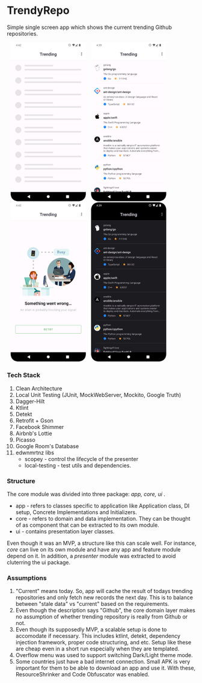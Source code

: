 # TrendyRepo
Simple single screen app which shows the current trending Github repositories.

<p float="left">
    <img style="margin-left:10px;" src="screenshots/shimmer.png" width = "200"/>
    <img style="margin-left:10px;" src="screenshots/home-light.png" width = "200"/>
    <img style="margin-left:10px;" src="screenshots/error.png" width = "200"/>
    <img style="margin-left:10px;" src="screenshots/home-dark.png" width = "200"/>
</p>

### <b> Tech Stack </b>
1. Clean Architecture
2. Local Unit Testing (JUnit, MockWebServer, Mockito, Google Truth)
3. Dagger-Hilt
4. Ktlint 
5. Detekt
6. Retrofit + Gson
7. Facebook Shimmer
8. Airbnb's Lottie
9. Picasso
10. Google Room's Database
11. edwnmrtnz libs
    * scopey - control the lifecycle of the presenter
    * local-testing - test utils and dependencies.

### <b> Structure </b>
The core module was divided into three package: <i>app, core, ui </i>.

- app - refers to classes specific to application like Application class, DI setup, Concrete Implementations and Initializers.
- core - refers to domain and data implementation. They can be thought of as component that can be extracted to its own module.
- ui - contains presentation layer classes.

Even though it was an MVP, a structure like this can scale well. For instance, <i> core </i> can live on its own module and have any app and feature module depend on it. In addition, a <i> presenter </i> module was extracted to avoid cluterring the ui package. 

### <b> Assumptions </b>
1. "Current" means today. So, app will cache the result of todays trending repositories and only fetch new records the next day. This is to balance between "stale data" vs "current" based on the requirements.
2. Even though the description says "Github", the core domain layer makes no assumption of whether trending repository is really from Github or not.
3. Even though its supposedly MVP, a scalable setup is done to accomodate if necessary. This includes ktlint, detekt, dependency injection framework, proper code structuring, and etc. Setup like these are cheap even in a short run especially when they are templated.
4. Overflow menu was used to support switching Dark/Light theme mode.
5. Some countries just have a bad internet connection. Small APK is very important for them to be able to download an app and use it. With these, ResourceShrinker and Code Obfuscator was enabled.
